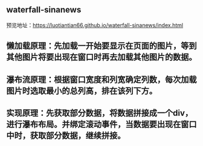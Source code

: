 ## waterfall-sinanews
预览地址：https://luotiantian66.github.io/waterfall-sinanews/index.html
## 懒加载原理：先加载一开始要显示在页面的图片，等到其他图片将要出现在窗口时再去加载其他图片的数据。
## 瀑布流原理：根据窗口宽度和列宽确定列数，每次加载图片时选取最小的总列高，排在该列下方。
## 实现原理：先获取部分数据，将数据拼接成一个div，进行瀑布布局。并绑定滚动事件，当数据要出现在窗口中时，获取部分数据，继续拼接。
